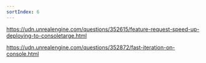 ```yaml
---
sortIndex: 6
---
```


<https://udn.unrealengine.com/questions/352615/feature-request-speed-up-deploying-to-consoletarge.html>

<https://udn.unrealengine.com/questions/352872/fast-iteration-on-console.html>

